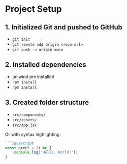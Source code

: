 # Project Setup

## 1. Initialized Git and pushed to GitHub

- `git init`
- `git remote add origin <repo-url>`
- `git push -u origin main`

## 2. Installed dependencies
- tailwind pre installed
- `npm install`
- `npm install`

## 3. Created folder structure

- `src/components/`
- `src/assets/`
- `src/App.jsx`

Or with syntax highlighting:
```md
```javascript
const greet = () => {
    console.log('Hello, World!');
}